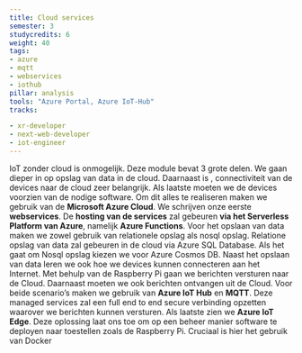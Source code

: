 ```yaml
---
title: Cloud services
semester: 3
studycredits: 6
weight: 40
tags:
- azure
- mqtt
- webservices
- iothub
pillar: analysis
tools: "Azure Portal, Azure IoT-Hub"
tracks:

- xr-developer
- next-web-developer
- iot-engineer
---
```

IoT zonder cloud is onmogelijk. Deze module bevat 3 grote delen. We gaan dieper in op opslag van data in de cloud. Daarnaast is , connectiviteit  van de devices naar de cloud zeer belangrijk. Als laatste moeten we de devices voorzien van de nodige software. Om dit alles te realiseren maken we gebruik van de **Microsoft Azure Cloud**. We schrijven onze eerste **webservices**. De **hosting van de services** zal gebeuren **via het Serverless Platform van Azure**, namelijk **Azure Functions**. Voor het opslaan van data maken we zowel gebruik van relationele opslag als nosql opslag. Relatione opslag van data zal gebeuren in de cloud via Azure SQL Database. Als het gaat om Nosql opslag kiezen we voor Azure Cosmos DB. Naast het opslaan van data leren we ook hoe we devices kunnen connecteren aan het Internet. Met behulp van de Raspberry Pi gaan we berichten versturen naar de Cloud. Daarnaast moeten we ook berichten ontvangen uit de Cloud. Voor beide scenario’s maken we gebruik van **Azure IoT Hub** en **MQTT**. Deze managed services zal een full end to end secure verbinding opzetten waarover we berichten kunnen versturen. Als laatste zien we **Azure IoT Edge**. Deze oplossing laat ons toe om op een beheer  manier software te deployen naar toestellen zoals de Raspberry Pi. Cruciaal is hier het gebruik van Docker  
